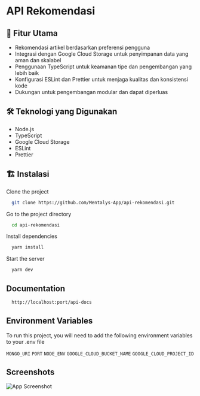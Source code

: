 # API Rekomendasi

## 🚀 Fitur Utama

- Rekomendasi artikel berdasarkan preferensi pengguna
- Integrasi dengan Google Cloud Storage untuk penyimpanan data yang aman dan skalabel
- Penggunaan TypeScript untuk keamanan tipe dan pengembangan yang lebih baik
- Konfigurasi ESLint dan Prettier untuk menjaga kualitas dan konsistensi kode
- Dukungan untuk pengembangan modular dan dapat diperluas

## 🛠️ Teknologi yang Digunakan

- Node.js
- TypeScript
- Google Cloud Storage
- ESLint
- Prettier

## 🏗️ Instalasi


Clone the project

```bash
  git clone https://github.com/Mentalys-App/api-rekomendasi.git
```

Go to the project directory

```bash
  cd api-rekomendasi
```

Install dependencies

```bash
  yarn install
```

Start the server

```bash
  yarn dev
```



## Documentation

```bash
  http://localhost:port/api-docs
```
## Environment Variables

To run this project, you will need to add the following environment variables to your .env file

`MONGO_URI`
`PORT`
`NODE_ENV`
`GOOGLE_CLOUD_BUCKET_NAME`
`GOOGLE_CLOUD_PROJECT_ID`


## Screenshots

![App Screenshot](https://via.placeholder.com/468x300?text=App+Screenshot+Here)

